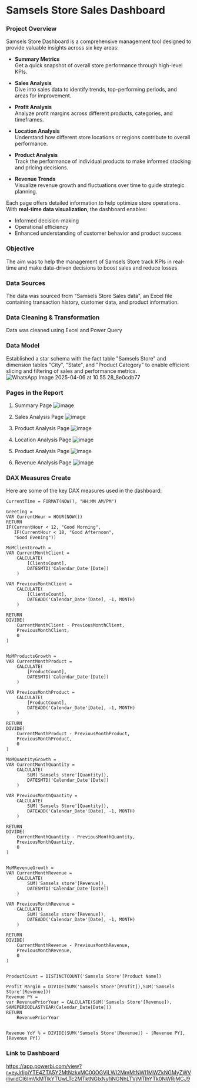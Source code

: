 # Samsels Store Sales Dashboard

### Project Overview 
Samsels Store Dashboard is a comprehensive management tool designed to provide valuable insights across six key areas:

- **Summary Metrics**  
  Get a quick snapshot of overall store performance through high-level KPIs.

- **Sales Analysis**  
  Dive into sales data to identify trends, top-performing periods, and areas for improvement.

- **Profit Analysis**  
  Analyze profit margins across different products, categories, and timeframes.

- **Location Analysis**  
  Understand how different store locations or regions contribute to overall performance.

- **Product Analysis**  
  Track the performance of individual products to make informed stocking and pricing decisions.

- **Revenue Trends**  
  Visualize revenue growth and fluctuations over time to guide strategic planning.

Each page offers detailed information to help optimize store operations. With **real-time data visualization**, the dashboard enables:

- Informed decision-making  
- Operational efficiency  
- Enhanced understanding of customer behavior and product success

### Objective
The aim was to help the management of Samsels Store track KPIs in real-time and make data-driven decisions to boost sales and reduce losses

### Data Sources
The data was sourced from "Samsels Store Sales data", an Excel file containing transaction history, customer data, and product information.

### Data Cleaning & Transformation
Data was cleaned using Excel and Power Query

### Data Model
Established a star schema with the fact table "Samsels Store" and dimension tables "City", "State", and "Product Category" to enable efficient slicing and filtering of sales and performance metrics.
![WhatsApp Image 2025-04-06 at 10 55 28_8e0cdb77](https://github.com/user-attachments/assets/48408312-0c45-44d9-8337-a9c8d13a04e8)

### Pages in the Report
1. Summary Page
![image](https://github.com/user-attachments/assets/61ea13be-ef23-43ae-a261-37a3e593e053)

2. Sales Analysis Page
![image](https://github.com/user-attachments/assets/ae5916b1-e17b-498e-8434-36cfbe7a1372)

3. Product Analysis Page
![image](https://github.com/user-attachments/assets/ed377f6a-91e9-4304-9207-9fb1a12ca446)

4. Location Analysis Page
![image](https://github.com/user-attachments/assets/6e70c924-a9b1-4200-8fe1-36a686ae51cd)

5. Product Analysis Page
![image](https://github.com/user-attachments/assets/ff67fc85-7f09-4310-af11-bbdaaeb427a3)

6. Revenue Analysis Page
![image](https://github.com/user-attachments/assets/3579ad7b-338e-4d7d-b451-85394b2e6e1e)

### DAX Measures Create
Here are some of the key DAX measures used in the dashboard:
```DAX 
CurrentTime = FORMAT(NOW(), "HH:MM AM/PM")

Greeting = 
VAR CurrentHour = HOUR(NOW())
RETURN 
IF(CurrentHour < 12, "Good Morning",
   IF(CurrentHour < 18, "Good Afternoon", 
   "Good Evening"))

MoMClientGrowth = 
VAR CurrentMonthClient = 
    CALCULATE(
        [ClientsCount],
        DATESMTD('Calendar_Date'[Date])
    )

VAR PreviousMonthClient = 
    CALCULATE(
        [ClientsCount],
        DATEADD('Calendar_Date'[Date], -1, MONTH)
    )

RETURN 
DIVIDE(
    CurrentMonthClient - PreviousMonthClient,
    PreviousMonthClient,
    0
)


MoMProductsGrowth = 
VAR CurrentMonthProduct = 
    CALCULATE(
        [ProductCount],
        DATESMTD('Calendar_Date'[Date])
    )

VAR PreviousMonthProduct = 
    CALCULATE(
        [ProductCount],
        DATEADD('Calendar_Date'[Date], -1, MONTH)
    )

RETURN 
DIVIDE(
    CurrentMonthProduct - PreviousMonthProduct,
    PreviousMonthProduct,
    0
)

MoMQuantityGrowth = 
VAR CurrentMonthQuantity = 
    CALCULATE(
        SUM('Samsels store'[Quantity]),
        DATESMTD('Calendar_Date'[Date])
    )

VAR PreviousMonthQuantity = 
    CALCULATE(
        SUM('Samsels Store'[Quantity]),
        DATEADD('Calendar_Date'[Date], -1, MONTH)
    )

RETURN 
DIVIDE(
    CurrentMonthQuantity - PreviousMonthQuantity,
    PreviousMonthQuantity,
    0
)


MoMRevenueGrowth = 
VAR CurrentMonthRevenue = 
    CALCULATE(
        SUM('Samsels store'[Revenue]),
        DATESMTD('Calendar_Date'[Date])
    )

VAR PreviousMonthRevenue = 
    CALCULATE(
        SUM('Samsels store'[Revenue]),
        DATEADD('Calendar_Date'[Date], -1, MONTH)
    )

RETURN 
DIVIDE(
    CurrentMonthRevenue - PreviousMonthRevenue,
    PreviousMonthRevenue,
    0
)


ProductCount = DISTINCTCOUNT('Samsels Store'[Product Name])

Profit Margin = DIVIDE(SUM('Samsels Store'[Profit]),SUM('Samsels Store'[Revenue]))
Revenue PY = 
var RevenuePriorYear = CALCULATE(SUM('Samsels Store'[Revenue]), SAMEPERIODLASTYEAR(Calendar_Date[Date]))
RETURN
    RevenuePriorYear


Revenue YoY % = DIVIDE(SUM('Samsels Store'[Revenue]) - [Revenue PY],[Revenue PY]) 
```
### Link to Dashboard
https://app.powerbi.com/view?r=eyJrIjoiYTE4ZTA5Y2MtNzkxMC00OGViLWI2MmMtNWI1MWZkNGMyZWViIiwidCI6ImVkMTlkYTUwLTc2MTktNGIxNy1iNGNhLTVjMTlhYTk0NWRjMCJ9 


